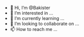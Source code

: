 - 👋 Hi, I’m @Bakister
- 👀 I’m interested in ...
- 🌱 I’m currently learning ...
- 💞️ I’m looking to collaborate on ...
- 📫 How to reach me ...

<!---
Bakister/Bakister is a ✨ special ✨ repository because its `README.md` (this file) appears on your GitHub profile.
You can click the Preview link to take a look at your changes.
--->
